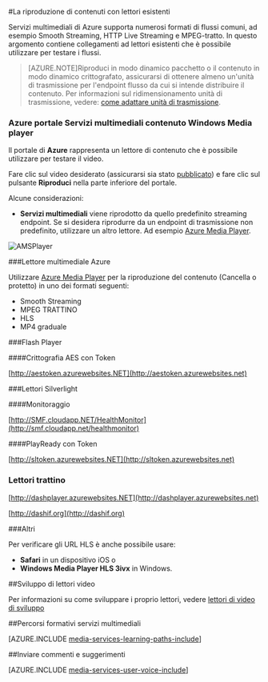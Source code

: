 <properties 
    pageTitle="La riproduzione del contenuto | Microsoft Azure" 
    description="In questo argomento sono elencati i lettori esistenti che è possibile utilizzare per la riproduzione del contenuto." 
    services="media-services" 
    documentationCenter="" 
    authors="Juliako" 
    manager="erikre" 
    editor=""/>

<tags 
    ms.service="media-services" 
    ms.workload="media" 
    ms.tgt_pltfrm="na" 
    ms.devlang="na" 
    ms.topic="article" 
    ms.date="10/12/2016" 
    ms.author="juliako"/>


#<a name="playing-your-content-with-existing-players"></a>La riproduzione di contenuti con lettori esistenti

Servizi multimediali di Azure supporta numerosi formati di flussi comuni, ad esempio Smooth Streaming, HTTP Live Streaming e MPEG-tratto. In questo argomento contiene collegamenti ad lettori esistenti che è possibile utilizzare per testare i flussi.

>[AZURE.NOTE]Riproduci in modo dinamico pacchetto o il contenuto in modo dinamico crittografato, assicurarsi di ottenere almeno un'unità di trasmissione per l'endpoint flusso da cui si intende distribuire il contenuto. Per informazioni sul ridimensionamento unità di trasmissione, vedere: [come adattare unità di trasmissione](media-services-portal-manage-streaming-endpoints.md).

### <a name="the-azure-portal-media-services-content-player"></a>Azure portale Servizi multimediali contenuto Windows Media player

Il portale di **Azure** rappresenta un lettore di contenuto che è possibile utilizzare per testare il video.

Fare clic sul video desiderato (assicurarsi sia stato [pubblicato](media-services-portal-publish.md)) e fare clic sul pulsante **Riproduci** nella parte inferiore del portale.

Alcune considerazioni:

- **Servizi multimediali** viene riprodotto da quello predefinito streaming endpoint. Se si desidera riprodurre da un endpoint di trasmissione non predefinito, utilizzare un altro lettore. Ad esempio [Azure Media Player](http://amsplayer.azurewebsites.net/azuremediaplayer.html).


![AMSPlayer][AMSPlayer]

###<a name="azure-media-player"></a>Lettore multimediale Azure

Utilizzare [Azure Media Player](http://amsplayer.azurewebsites.net/azuremediaplayer.html) per la riproduzione del contenuto (Cancella o protetto) in uno dei formati seguenti:

- Smooth Streaming
- MPEG TRATTINO
- HLS
- MP4 graduale


###<a name="flash-player"></a>Flash Player

####<a name="aes-encrypted-with-token"></a>Crittografia AES con Token

[http://aestoken.azurewebsites.NET](http://aestoken.azurewebsites.net)

###<a name="silverlight-players"></a>Lettori Silverlight

####<a name="monitoring"></a>Monitoraggio

[http://SMF.cloudapp.NET/HealthMonitor](http://smf.cloudapp.net/healthmonitor)

####<a name="playready-with-token"></a>PlayReady con Token

[http://sltoken.azurewebsites.NET](http://sltoken.azurewebsites.net)

### <a name="dash-players"></a>Lettori trattino

[http://dashplayer.azurewebsites.NET](http://dashplayer.azurewebsites.net)

[http://dashif.org](http://dashif.org)

###<a name="other"></a>Altri

Per verificare gli URL HLS è anche possibile usare:

- **Safari** in un dispositivo iOS o
- **Windows Media Player HLS 3ivx** in Windows.

##<a name="developing-video-players"></a>Sviluppo di lettori video

Per informazioni su come sviluppare i proprio lettori, vedere [lettori di video di sviluppo](media-services-develop-video-players.md)




##<a name="media-services-learning-paths"></a>Percorsi formativi servizi multimediali

[AZURE.INCLUDE [media-services-learning-paths-include](../../includes/media-services-learning-paths-include.md)]

##<a name="provide-feedback"></a>Inviare commenti e suggerimenti

[AZURE.INCLUDE [media-services-user-voice-include](../../includes/media-services-user-voice-include.md)]


[AMSPlayer]: ./media/media-services-playback-content-with-existing-players/media-services-portal-player.png
